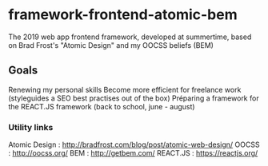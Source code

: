 # framework-frontend-atomic-bem #
The 2019 web app frontend framework, developed at summertime, based on Brad Frost's "Atomic Design" and my OOCSS beliefs (BEM)
## Goals ##
Renewing my personal skills
Become more efficient for freelance work (styleguides a SEO best practises out of the box)
Préparing a framework for the REACT.JS framework (back to school, june - august)
### Utility links ###
Atomic Design  : http://bradfrost.com/blog/post/atomic-web-design/
OOCSS : http://oocss.org/
BEM : http://getbem.com/
REACT.JS : https://reactjs.org/

